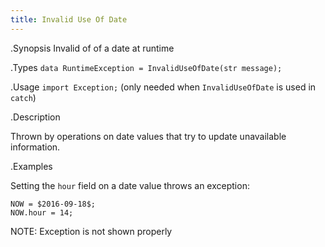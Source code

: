 ```yaml
---
title: Invalid Use Of Date
---
```


.Synopsis
Invalid of of a date at runtime

.Types
`data RuntimeException = InvalidUseOfDate(str message);`
       
.Usage
`import Exception;` (only needed when `InvalidUseOfDate` is used in `catch`)

.Description

Thrown by operations on date values that
try to update unavailable information.

.Examples

Setting the `hour` field on a date value throws an exception:
```rascal-shell,error
NOW = $2016-09-18$;
NOW.hour = 14;
```

NOTE: Exception is not shown properly

